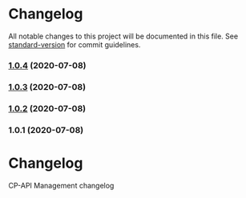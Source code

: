 # Changelog

All notable changes to this project will be documented in this file. See [standard-version](https://github.com/conventional-changelog/standard-version) for commit guidelines.

### [1.0.4](https://github-api.mcvl-engineering.com/vocalink-portal/cp-api-management/compare/v1.0.3...v1.0.4) (2020-07-08)

### [1.0.3](https://github-api.mcvl-engineering.com/vocalink-portal/cp-api-management/compare/v1.0.2...v1.0.3) (2020-07-08)

### [1.0.2](https://github-api.mcvl-engineering.com/vocalink-portal/cp-api-management/compare/v1.0.1...v1.0.2) (2020-07-08)

### 1.0.1 (2020-07-08)

# Changelog

CP-API Management changelog
